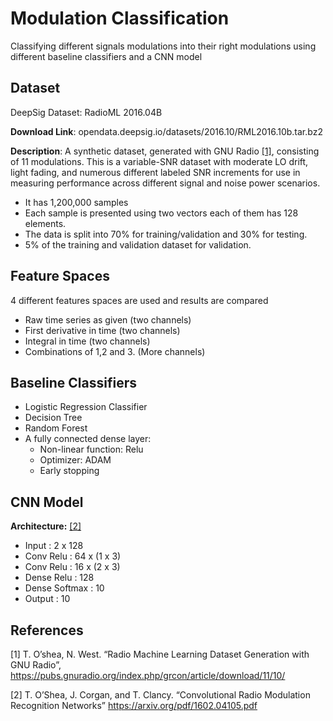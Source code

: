 # Modulation Classification
Classifying different signals modulations into their right modulations using different baseline classifiers and a CNN model

## Dataset
DeepSig Dataset: RadioML 2016.04B

**Download Link**: opendata.deepsig.io/datasets/2016.10/RML2016.10b.tar.bz2

**Description**: 
A synthetic dataset, generated with GNU Radio [[1]](#1), consisting of 11 modulations. This is a variable-SNR dataset with moderate LO drift, light fading, and numerous different labeled SNR increments for use in measuring performance across different signal and noise power scenarios.

* It has 1,200,000 samples
* Each sample is presented using two vectors each of them has 128 elements.
* The data is split into 70% for training/validation and 30% for testing.
* 5% of the training and validation dataset for validation.

## Feature Spaces
4 different features spaces are used and results are compared
* Raw time series as given (two channels)
*  First derivative in time (two channels)
*  Integral in time (two channels)
*  Combinations of 1,2 and 3. (More channels)
 
 
## Baseline Classifiers
* Logistic Regression Classifier
* Decision Tree
* Random Forest
* A fully connected dense layer:
  - Non-linear function: Relu
  - Optimizer: ADAM
  - Early stopping
 
 
 ## CNN Model
 **Architecture:**  [[2]](#2)
- Input         :  2 x 128
- Conv Relu     :  64 x (1 x 3)
- Conv Relu     :  16 x (2 x 3)
- Dense Relu    :  128
- Dense Softmax :  10
- Output        :  10

## References
<a id="1">[1]</a> 
T. O’shea, N. West. 
“Radio Machine Learning Dataset Generation with
GNU Radio”,
<https://pubs.gnuradio.org/index.php/grcon/article/download/11/10/>

<a id="2">[2]</a> 
T. O’Shea, J. Corgan, and T. Clancy.
“Convolutional Radio Modulation Recognition Networks”
<https://arxiv.org/pdf/1602.04105.pdf>
 
